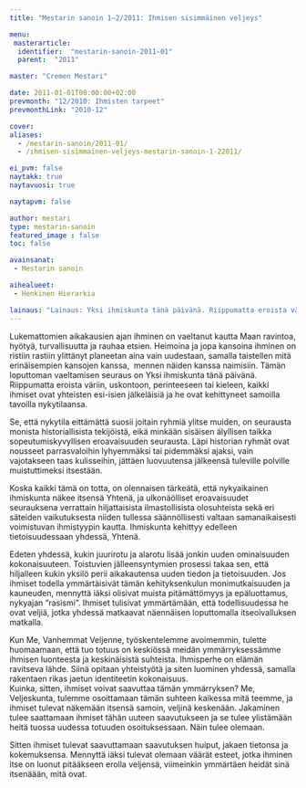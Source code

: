 ```yaml
---
title: "Mestarin sanoin 1–2/2011: Ihmisen sisimmäinen veljeys"

menu:
 masterarticle:
  identifier:  "mestarin-sanoin-2011-01"
  parent:  "2011"

master: "Cremen Mestari"

date: 2011-01-01T00:00:00+02:00
prevmonth: "12/2010: Ihmisten tarpeet"
prevmonthLink: "2010-12"

cover:
aliases:
  - /mestarin-sanoin/2011-01/
  - /ihmisen-sisimmainen-veljeys-mestarin-sanoin-1-22011/

ei_pvm: false
naytakk: true
naytavuosi: true

naytapvm: false

author: mestari
type: mestarin-sanoin
featured_image : false
toc: false

avainsanat:
 - Mestarin sanoin

aihealueet:
 - Henkinen Hierarkia

lainaus: "Lainaus: Yksi ihmiskunta tänä päivänä. Riippumatta eroista väriin, uskontoon, perinteeseen tai kieleen, kaikki ihmiset ovat yhteisten esi-isien jälkeläisiä ja he ovat kehittyneet samoilla tavoilla nykytilaansa."
---
```

<p>Lukemattomien aikakausien ajan ihminen on vaeltanut kautta Maan ravintoa, hyötyä, turvallisuutta ja rauhaa etsien. Heimoina ja jopa kansoina ihminen on ristiin rastiin ylittänyt planeetan aina vain uudestaan, samalla taistellen mitä erinäisempien kansojen kanssa, &nbsp;mennen näiden kanssa naimisiin. Tämän loputtoman vaeltamisen seuraus on Yksi ihmiskunta tänä päivänä. Riippumatta eroista väriin, uskontoon, perinteeseen tai kieleen, kaikki ihmiset ovat yhteisten esi-isien jälkeläisiä ja he ovat kehittyneet samoilla tavoilla nykytilaansa.</p>
<p>Se, että nykytila eittämättä suosii joitain ryhmiä ylitse muiden, on seurausta monista historiallisista tekijöistä, eikä minkään sisäisen älyllisen taikka sopeutumiskyvyllisen eroavaisuuden seurausta. Läpi historian ryhmät ovat nousseet parrasvaloihin lyhyemmäksi tai pidemmäksi ajaksi, vain vajotakseen taas kulisseihin, jättäen luovuutensa jälkeensä tuleville polville muistuttimeksi itsestään.</p>
<p>Koska kaikki tämä on totta, on olennaisen tärkeätä, että nykyaikainen ihmiskunta näkee itsensä Yhtenä, ja ulkonäölliset eroavaisuudet seurauksena verrattain hiljattaisista ilmastollisista olosuhteista sekä eri säteiden vaikutuksesta niiden tullessa säännöllisesti valtaan samanaikaisesti voimistuvan ihmistyypin kautta. Ihmiskunta kehittyy edelleen tietoisuudessaan yhdessä, Yhtenä.</p>
<p>Edeten yhdessä, kukin juurirotu ja alarotu lisää jonkin uuden ominaisuuden kokonaisuuteen. Toistuvien jälleensyntymien prosessi takaa sen, että hiljalleen kukin yksilö perii aikakautensa uuden tiedon ja tietoisuuden. Jos ihmiset todella ymmärtäisivät tämän kehityksenkulun monimutkaisuuden ja kauneuden, mennyttä iäksi olisivat muista pitämättömyys ja epäluottamus, nykyajan ”rasismi”. Ihmiset tulisivat ymmärtämään, että todellisuudessa he ovat veljiä, jotka yhdessä matkaavat näennäisen loputtomalla itseoivalluksen matkalla.</p>
<p>Kun Me, Vanhemmat Veljenne, työskentelemme avoimemmin, tulette huomaamaan, että tuo totuus on keskiössä meidän ymmärryksessämme ihmisen luonteesta ja keskinäisistä suhteista. Ihmisperhe on elämän ravitseva lähde. Siinä opitaan yhteistyötä ja siten luominen yhdessä, samalla rakentaen rikas jaetun identiteetin kokonaisuus.<br>
Kuinka, sitten, ihmiset voivat saavuttaa tämän ymmärryksen? Me, Veljeskunta, tulemme osoittamaan tämän suhteen kaikessa mitä teemme, ja ihmiset tulevat näkemään itsensä samoin, veljinä keskenään. Jakaminen tulee saattamaan ihmiset tähän uuteen saavutukseen ja se tulee ylistämään heitä tuossa uudessa totuuden osoituksessaan. Näin tulee olemaan.</p>
<p>Sitten ihmiset tulevat saavuttamaan saavutuksen huiput, jakaen tietonsa ja kokemuksensa. Mennyttä iäksi tulevat olemaan väärät esteet, jotka ihminen itse on luonut pitääkseen erolla veljensä, viimeinkin ymmärtäen heidät sinä itsenäään, mitä ovat.</p>
